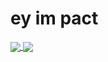 # ey im pact
<a href="https://github.com/pact64/pact64">
  <img align="center" src="https://github-readme-stats.vercel.app/api/pin/?username=pact64&repo=pact64.github.io" />
</a>
<a href="https://github.com/pact64/pact64">
  <img align="center" src="https://github-readme-stats.vercel.app/api/pin/?username=pact64&repo=pact64" />
</a>
